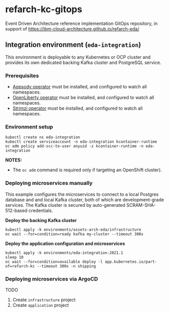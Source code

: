 # refarch-kc-gitops

Event Driven Architecture reference implementation GitOps repository, in support of https://ibm-cloud-architecture.github.io/refarch-eda/

## Integration environment (`eda-integration`)

This environment is deployable to any Kubernetes or OCP cluster and provides its own dedicated backing Kafka cluster and PostgreSQL service.

### Prerequisites

- [Appsody operator](https://operatorhub.io/operator/appsody-operator) must be installed, and configured to watch all namespaces.
- [OpenLiberty operator](https://operatorhub.io/operator/open-liberty) must be installed, and configured to watch all namespaces.
- [Strimzi operator](https://operatorhub.io/operator/strimzi-kafka-operator) must be installed, and configured to watch all namespaces.

### Environment setup

```
kubectl create ns eda-integration
kubectl create serviceaccount -n eda-integration kcontainer-runtime
oc adm policy add-scc-to-user anyuid -z kcontainer-runtime -n eda-integration
```

**NOTES:**
- The `oc adm` command is required only if targeting an OpenShift cluster).

### Deploying microservices manually

This example configures the microservices to connect to a local Postgres database and and local Kafka cluster, both of which are development-grade services. The Kafka cluster is secured by auto-generated SCRAM-SHA-512-based credentials.

**Deploy the backing Kafka cluster**
```
kubectl apply -k environments/assets-arch-eda/infrastructure
oc wait --for=condition=ready kafka my-cluster --timeout 300s
```

**Deploy the application configuration and microservices**
```
kubectl apply -k environments/eda-integration-2021.1
sleep 10
oc wait --for=condition=available deploy -l app.kubernetes.io/part-of=refarch-kc --timeout 300s -n shipping
```

### Deploying microservices via ArgoCD

TODO
1. Create `infrastructure` project
2. Create `application` project
